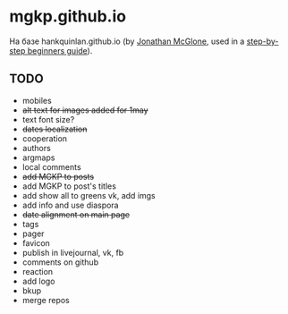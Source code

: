 mgkp.github.io
==============

На базе hankquinlan.github.io (by [Jonathan McGlone](http://jmcglone.com), used in a [step-by-step beginners guide](http://jmcglone.com/guides/github-pages)).

TODO
----
* mobiles
* ~~alt text for images added for 1may~~
* text font size?
* ~~dates localization~~
* cooperation
* authors
* argmaps
* local comments
* ~~add MGKP to posts~~
* add MGKP to post's titles
* add show all to greens vk, add imgs
* add info and use diaspora
* ~~date alignment on main page~~
* tags
* pager
* favicon
* publish in livejournal, vk, fb
* comments on github
* reaction
* add logo
* bkup
* merge repos